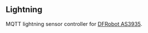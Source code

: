 ## Lightning

MQTT lightning sensor controller for [DFRobot AS3935](https://wiki.dfrobot.com/Gravity:%20Lightning%20Sensor%20SKU:%20SEN0290).
